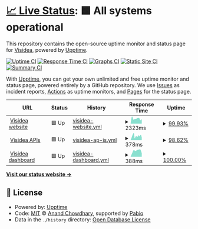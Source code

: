 # [📈 Live Status](https://demo.upptime.js.org): <!--live status--> **🟩 All systems operational**

This repository contains the open-source uptime monitor and status page for [Visidea](https://visidea.ai), powered by [Upptime](https://github.com/upptime/upptime).

[![Uptime CI](https://github.com/visidea/uptime/workflows/Uptime%20CI/badge.svg)](https://github.com/visidea/uptime/actions?query=workflow%3A%22Uptime+CI%22)
[![Response Time CI](https://github.com/visidea/uptime/workflows/Response%20Time%20CI/badge.svg)](https://github.com/visidea/uptime/actions?query=workflow%3A%22Response+Time+CI%22)
[![Graphs CI](https://github.com/visidea/uptime/workflows/Graphs%20CI/badge.svg)](https://github.com/visidea/uptime/actions?query=workflow%3A%22Graphs+CI%22)
[![Static Site CI](https://github.com/visidea/uptime/workflows/Static%20Site%20CI/badge.svg)](https://github.com/visidea/uptime/actions?query=workflow%3A%22Static+Site+CI%22)
[![Summary CI](https://github.com/visidea/uptime/workflows/Summary%20CI/badge.svg)](https://github.com/visidea/uptime/actions?query=workflow%3A%22Summary+CI%22)

With [Upptime](https://upptime.js.org), you can get your own unlimited and free uptime monitor and status page, powered entirely by a GitHub repository. We use [Issues](https://github.com/visidea/uptime/issues) as incident reports, [Actions](https://github.com/visidea/uptime/actions) as uptime monitors, and [Pages](https://demo.upptime.js.org) for the status page.

<!--start: status pages-->
<!-- This summary is generated by Upptime (https://github.com/upptime/upptime) -->
<!-- Do not edit this manually, your changes will be overwritten -->
<!-- prettier-ignore -->
| URL | Status | History | Response Time | Uptime |
| --- | ------ | ------- | ------------- | ------ |
| <img alt="" src="https://visidea.ai/wp-content/uploads/2022/02/cropped-favicon_Tavola-disegno-1-1-192x192.png" height="13"> [Visidea website](https://visidea.ai) | 🟩 Up | [visidea-website.yml](https://github.com/visidea/uptime/commits/HEAD/history/visidea-website.yml) | <details><summary><img alt="Response time graph" src="./graphs/visidea-website/response-time-week.png" height="20"> 2323ms</summary><br><a href="https://status.visidea.ai/history/visidea-website"><img alt="Response time 2671" src="https://img.shields.io/endpoint?url=https%3A%2F%2Fraw.githubusercontent.com%2Fvisidea%2Fuptime%2FHEAD%2Fapi%2Fvisidea-website%2Fresponse-time.json"></a><br><a href="https://status.visidea.ai/history/visidea-website"><img alt="24-hour response time 1838" src="https://img.shields.io/endpoint?url=https%3A%2F%2Fraw.githubusercontent.com%2Fvisidea%2Fuptime%2FHEAD%2Fapi%2Fvisidea-website%2Fresponse-time-day.json"></a><br><a href="https://status.visidea.ai/history/visidea-website"><img alt="7-day response time 2323" src="https://img.shields.io/endpoint?url=https%3A%2F%2Fraw.githubusercontent.com%2Fvisidea%2Fuptime%2FHEAD%2Fapi%2Fvisidea-website%2Fresponse-time-week.json"></a><br><a href="https://status.visidea.ai/history/visidea-website"><img alt="30-day response time 1990" src="https://img.shields.io/endpoint?url=https%3A%2F%2Fraw.githubusercontent.com%2Fvisidea%2Fuptime%2FHEAD%2Fapi%2Fvisidea-website%2Fresponse-time-month.json"></a><br><a href="https://status.visidea.ai/history/visidea-website"><img alt="1-year response time 2695" src="https://img.shields.io/endpoint?url=https%3A%2F%2Fraw.githubusercontent.com%2Fvisidea%2Fuptime%2FHEAD%2Fapi%2Fvisidea-website%2Fresponse-time-year.json"></a></details> | <details><summary><a href="https://status.visidea.ai/history/visidea-website">99.93%</a></summary><a href="https://status.visidea.ai/history/visidea-website"><img alt="All-time uptime 98.89%" src="https://img.shields.io/endpoint?url=https%3A%2F%2Fraw.githubusercontent.com%2Fvisidea%2Fuptime%2FHEAD%2Fapi%2Fvisidea-website%2Fuptime.json"></a><br><a href="https://status.visidea.ai/history/visidea-website"><img alt="24-hour uptime 99.54%" src="https://img.shields.io/endpoint?url=https%3A%2F%2Fraw.githubusercontent.com%2Fvisidea%2Fuptime%2FHEAD%2Fapi%2Fvisidea-website%2Fuptime-day.json"></a><br><a href="https://status.visidea.ai/history/visidea-website"><img alt="7-day uptime 99.93%" src="https://img.shields.io/endpoint?url=https%3A%2F%2Fraw.githubusercontent.com%2Fvisidea%2Fuptime%2FHEAD%2Fapi%2Fvisidea-website%2Fuptime-week.json"></a><br><a href="https://status.visidea.ai/history/visidea-website"><img alt="30-day uptime 99.60%" src="https://img.shields.io/endpoint?url=https%3A%2F%2Fraw.githubusercontent.com%2Fvisidea%2Fuptime%2FHEAD%2Fapi%2Fvisidea-website%2Fuptime-month.json"></a><br><a href="https://status.visidea.ai/history/visidea-website"><img alt="1-year uptime 98.12%" src="https://img.shields.io/endpoint?url=https%3A%2F%2Fraw.githubusercontent.com%2Fvisidea%2Fuptime%2FHEAD%2Fapi%2Fvisidea-website%2Fuptime-year.json"></a></details>
| <img alt="" src="https://visidea.ai/wp-content/uploads/2022/02/cropped-favicon_Tavola-disegno-1-1-192x192.png" height="13"> [Visidea APIs](https://api.visidea.ai/api/health) | 🟩 Up | [visidea-ap-is.yml](https://github.com/visidea/uptime/commits/HEAD/history/visidea-ap-is.yml) | <details><summary><img alt="Response time graph" src="./graphs/visidea-ap-is/response-time-week.png" height="20"> 378ms</summary><br><a href="https://status.visidea.ai/history/visidea-ap-is"><img alt="Response time 421" src="https://img.shields.io/endpoint?url=https%3A%2F%2Fraw.githubusercontent.com%2Fvisidea%2Fuptime%2FHEAD%2Fapi%2Fvisidea-ap-is%2Fresponse-time.json"></a><br><a href="https://status.visidea.ai/history/visidea-ap-is"><img alt="24-hour response time 231" src="https://img.shields.io/endpoint?url=https%3A%2F%2Fraw.githubusercontent.com%2Fvisidea%2Fuptime%2FHEAD%2Fapi%2Fvisidea-ap-is%2Fresponse-time-day.json"></a><br><a href="https://status.visidea.ai/history/visidea-ap-is"><img alt="7-day response time 378" src="https://img.shields.io/endpoint?url=https%3A%2F%2Fraw.githubusercontent.com%2Fvisidea%2Fuptime%2FHEAD%2Fapi%2Fvisidea-ap-is%2Fresponse-time-week.json"></a><br><a href="https://status.visidea.ai/history/visidea-ap-is"><img alt="30-day response time 394" src="https://img.shields.io/endpoint?url=https%3A%2F%2Fraw.githubusercontent.com%2Fvisidea%2Fuptime%2FHEAD%2Fapi%2Fvisidea-ap-is%2Fresponse-time-month.json"></a><br><a href="https://status.visidea.ai/history/visidea-ap-is"><img alt="1-year response time 443" src="https://img.shields.io/endpoint?url=https%3A%2F%2Fraw.githubusercontent.com%2Fvisidea%2Fuptime%2FHEAD%2Fapi%2Fvisidea-ap-is%2Fresponse-time-year.json"></a></details> | <details><summary><a href="https://status.visidea.ai/history/visidea-ap-is">98.62%</a></summary><a href="https://status.visidea.ai/history/visidea-ap-is"><img alt="All-time uptime 99.92%" src="https://img.shields.io/endpoint?url=https%3A%2F%2Fraw.githubusercontent.com%2Fvisidea%2Fuptime%2FHEAD%2Fapi%2Fvisidea-ap-is%2Fuptime.json"></a><br><a href="https://status.visidea.ai/history/visidea-ap-is"><img alt="24-hour uptime 100.00%" src="https://img.shields.io/endpoint?url=https%3A%2F%2Fraw.githubusercontent.com%2Fvisidea%2Fuptime%2FHEAD%2Fapi%2Fvisidea-ap-is%2Fuptime-day.json"></a><br><a href="https://status.visidea.ai/history/visidea-ap-is"><img alt="7-day uptime 98.62%" src="https://img.shields.io/endpoint?url=https%3A%2F%2Fraw.githubusercontent.com%2Fvisidea%2Fuptime%2FHEAD%2Fapi%2Fvisidea-ap-is%2Fuptime-week.json"></a><br><a href="https://status.visidea.ai/history/visidea-ap-is"><img alt="30-day uptime 99.68%" src="https://img.shields.io/endpoint?url=https%3A%2F%2Fraw.githubusercontent.com%2Fvisidea%2Fuptime%2FHEAD%2Fapi%2Fvisidea-ap-is%2Fuptime-month.json"></a><br><a href="https://status.visidea.ai/history/visidea-ap-is"><img alt="1-year uptime 99.90%" src="https://img.shields.io/endpoint?url=https%3A%2F%2Fraw.githubusercontent.com%2Fvisidea%2Fuptime%2FHEAD%2Fapi%2Fvisidea-ap-is%2Fuptime-year.json"></a></details>
| <img alt="" src="https://visidea.ai/wp-content/uploads/2022/02/cropped-favicon_Tavola-disegno-1-1-192x192.png" height="13"> [Visidea dashboard](https://app.visidea.ai/) | 🟩 Up | [visidea-dashboard.yml](https://github.com/visidea/uptime/commits/HEAD/history/visidea-dashboard.yml) | <details><summary><img alt="Response time graph" src="./graphs/visidea-dashboard/response-time-week.png" height="20"> 388ms</summary><br><a href="https://status.visidea.ai/history/visidea-dashboard"><img alt="Response time 364" src="https://img.shields.io/endpoint?url=https%3A%2F%2Fraw.githubusercontent.com%2Fvisidea%2Fuptime%2FHEAD%2Fapi%2Fvisidea-dashboard%2Fresponse-time.json"></a><br><a href="https://status.visidea.ai/history/visidea-dashboard"><img alt="24-hour response time 229" src="https://img.shields.io/endpoint?url=https%3A%2F%2Fraw.githubusercontent.com%2Fvisidea%2Fuptime%2FHEAD%2Fapi%2Fvisidea-dashboard%2Fresponse-time-day.json"></a><br><a href="https://status.visidea.ai/history/visidea-dashboard"><img alt="7-day response time 388" src="https://img.shields.io/endpoint?url=https%3A%2F%2Fraw.githubusercontent.com%2Fvisidea%2Fuptime%2FHEAD%2Fapi%2Fvisidea-dashboard%2Fresponse-time-week.json"></a><br><a href="https://status.visidea.ai/history/visidea-dashboard"><img alt="30-day response time 380" src="https://img.shields.io/endpoint?url=https%3A%2F%2Fraw.githubusercontent.com%2Fvisidea%2Fuptime%2FHEAD%2Fapi%2Fvisidea-dashboard%2Fresponse-time-month.json"></a><br><a href="https://status.visidea.ai/history/visidea-dashboard"><img alt="1-year response time 362" src="https://img.shields.io/endpoint?url=https%3A%2F%2Fraw.githubusercontent.com%2Fvisidea%2Fuptime%2FHEAD%2Fapi%2Fvisidea-dashboard%2Fresponse-time-year.json"></a></details> | <details><summary><a href="https://status.visidea.ai/history/visidea-dashboard">100.00%</a></summary><a href="https://status.visidea.ai/history/visidea-dashboard"><img alt="All-time uptime 99.98%" src="https://img.shields.io/endpoint?url=https%3A%2F%2Fraw.githubusercontent.com%2Fvisidea%2Fuptime%2FHEAD%2Fapi%2Fvisidea-dashboard%2Fuptime.json"></a><br><a href="https://status.visidea.ai/history/visidea-dashboard"><img alt="24-hour uptime 100.00%" src="https://img.shields.io/endpoint?url=https%3A%2F%2Fraw.githubusercontent.com%2Fvisidea%2Fuptime%2FHEAD%2Fapi%2Fvisidea-dashboard%2Fuptime-day.json"></a><br><a href="https://status.visidea.ai/history/visidea-dashboard"><img alt="7-day uptime 100.00%" src="https://img.shields.io/endpoint?url=https%3A%2F%2Fraw.githubusercontent.com%2Fvisidea%2Fuptime%2FHEAD%2Fapi%2Fvisidea-dashboard%2Fuptime-week.json"></a><br><a href="https://status.visidea.ai/history/visidea-dashboard"><img alt="30-day uptime 100.00%" src="https://img.shields.io/endpoint?url=https%3A%2F%2Fraw.githubusercontent.com%2Fvisidea%2Fuptime%2FHEAD%2Fapi%2Fvisidea-dashboard%2Fuptime-month.json"></a><br><a href="https://status.visidea.ai/history/visidea-dashboard"><img alt="1-year uptime 99.99%" src="https://img.shields.io/endpoint?url=https%3A%2F%2Fraw.githubusercontent.com%2Fvisidea%2Fuptime%2FHEAD%2Fapi%2Fvisidea-dashboard%2Fuptime-year.json"></a></details>

<!--end: status pages-->

[**Visit our status website →**](https://demo.upptime.js.org)

## 📄 License

- Powered by: [Upptime](https://github.com/upptime/upptime)
- Code: [MIT](./LICENSE) © [Anand Chowdhary](https://anandchowdhary.com), supported by [Pabio](https://pabio.com)
- Data in the `./history` directory: [Open Database License](https://opendatacommons.org/licenses/odbl/1-0/)

